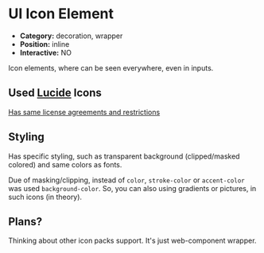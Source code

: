 # UI Icon Element

- **Category:** decoration, wrapper
- **Position:** inline
- **Interactive:** NO

Icon elements, where can be seen everywhere, even in inputs.

## Used [Lucide](https://lucide.dev/) Icons

[Has same license agreements and restrictions](https://lucide.dev/license)

## Styling

Has specific styling, such as transparent background (clipped/masked colored) and same colors as fonts.

Due of masking/clipping, instead of `color`, `stroke-color` or `accent-color` was used `background-color`. So, you can also using gradients or pictures, in such icons (in theory).

## Plans?

Thinking about other icon packs support. It's just web-component wrapper.

